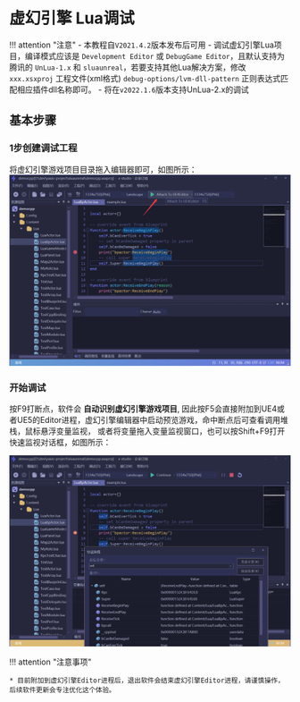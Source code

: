 # 虚幻引擎 Lua调试

!!! attention "注意"
    - 本教程自`V2021.4.2`版本发布后可用
    - 调试虚幻引擎Lua项目，编译模式应该是 ``Development Editor`` 或 ``DebugGame Editor``，且默认支持为腾讯的 ``UnLua-1.x`` 和 ``sluaunreal``，若要支持其他Lua解决方案，修改 ``xxx.xsxproj`` 工程文件(xml格式) ``debug-options/lvm-dll-pattern`` 正则表达式匹配相应插件dll名称即可。
    - 将在`v2022.1.6`版本支持UnLua-2.x的调试

## 基本步骤

### 1步创建调试工程

  将虚幻引擎游戏项目目录拖入编辑器即可，如图所示：
  ![image](../assets/images/c2s4_01.png)

### 开始调试

  按F9打断点，软件会 **自动识别虚幻引擎游戏项目**,
  因此按F5会直接附加到UE4或者UE5的Editor进程，虚幻引擎编辑器中启动预览游戏，命中断点后可查看调用堆栈，鼠标悬浮变量监视，
  或者将变量拖入变量监视窗口，也可以按Shift+F9打开快速监视对话框，如图所示：

  ![image](../assets/images/c2s4_02.png)

!!! attention "注意事项"

    * 目前附加到虚幻引擎Editor进程后，退出软件会结束虚幻引擎Editor进程，请谨慎操作，后续软件更新会专注优化这个体验。
